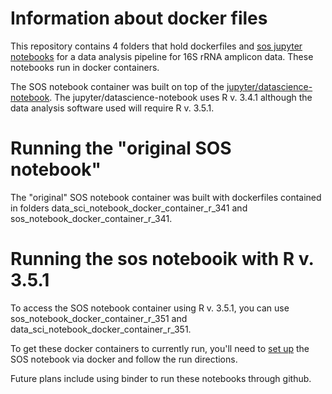 # Information about docker files
This repository contains 4 folders that hold dockerfiles and [sos jupyter notebooks](https://vatlab.github.io/sos-docs/) for a data analysis pipeline for 16S rRNA amplicon data. These notebooks run in docker containers. 

The SOS notebook container was built on top of the [jupyter/datascience-notebook](https://github.com/jupyter/docker-stacks/tree/master/datascience-notebook). The jupyter/datascience-notebook uses R v. 3.4.1 although the data analysis software used will require R v. 3.5.1. 


# Running the "original SOS notebook"
The "original" SOS notebook container was built with dockerfiles contained in folders data_sci_notebook_docker_container_r_341 and sos_notebook_docker_container_r_341. 

# Running the sos notebooik with R v. 3.5.1
To access the SOS notebook container using R v. 3.5.1, you can use sos_notebook_docker_container_r_351 and data_sci_notebook_docker_container_r_351.


To get these docker containers to currently run, you'll need to [set up](https://vatlab.github.io/sos-docs/running.html#SoS-Notebook) the SOS notebook via docker and follow the run directions.

Future plans include using binder to run these notebooks through github.

